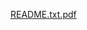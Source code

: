 [README.txt.pdf](https://github.com/r-venancio/TesteJavaDeveloperJr2/files/14733975/README.txt.pdf)
